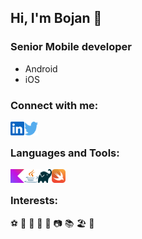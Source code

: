 ## Hi, I'm Bojan 👋

### Senior Mobile developer
- Android
- iOS

### Connect with me:
[<img align="left" alt="stracatone | LinkedIn" width="22px" height="22px" src="./img/linkedin-icon.svg" />](https://rs.linkedin.com/in/bojan-negovanovic-362921107)
[<img align="left" alt="stracatone | Twitter" width="22px" height="22px" src="./img/twitter.svg" />](https://twitter.com/stracatone)
<br />
### Languages and Tools:
<img align="left" alt="Kotlin" width="22px" height="22px" src="./img/kotlin-icon.svg" />
<img align="left" alt="Java" width="22px" height="22px" src="./img/java.svg" />
<img align="left" alt="Gradle" width="22px" height="22px" src="./img/gradle.svg" />
<img align="left" alt="Swift" width="22px" height="22px" src="./img/swift.svg" />
<br />

### Interests:
⚽ 🏀 🤿 🎿 🥾 📷 📚 🏖️ 🍺

